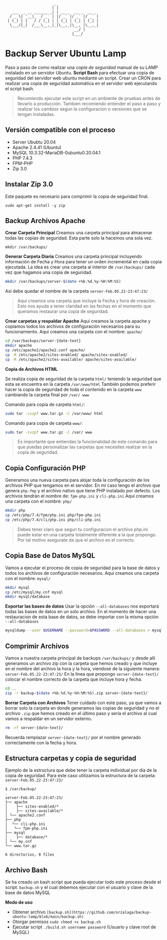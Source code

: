```
                      _                   
                     | |                  
   ___  _ __ ______ _| | __ _  __ _  __ _ 
  / _ \| '__|_  / _` | |/ _` |/ _` |/ _` |
 | (_) | |   / / (_| | | (_| | (_| | (_| |
  \___/|_|  /___\__,_|_|\__,_|\__, |\__,_|
                               __/ |      
                              |___/       
```

# Backup Server Ubuntu Lamp
Paso a paso de como realizar una *copia de seguridad* manual de su LAMP instalado en un servidor Ubuntu.
**Script Bash** para efectuar una copia de seguridad del servidor web ubuntu mediante un script.
Crear un CRON para realizar una copia de seguridad automática en el servidor web ejecutando el script bash.

> Recomiendo ejecutar este script en un ambiente de pruebas antes de llevarlo a producción. Tambien recomiendo entender el paso a paso y realizar los cambios segun la configuracion o versiones que se tengan instaladas.

## Versión compatible con el proceso
- Server Ububtu 20.04
- Apache 2.4.41 (Ubuntu)
- MySQL 10.3.32-MariaDB-0ubuntu0.20.04.1
- PHP 7.4.3
- FPM-PHP
- Zip 3.0

## Instalar Zip 3.0
Este paquete es necesario para comprimir la copia de seguridad final.
```
sudo apt-get install -y zip
```

## Backup Archivos Apache

**Crear Carpeta Principal** 
Creamos una carpeta principal para almacenar todas las copias de seguridad. Esta parte solo la hacemos una sola vez. 
```
mkdir /var/backups/
```

**Generar Carpeta Diaria**
Creamos una carpeta principal incluyendo información de Fecha y Hora para tener un orden incremental en cada copia ejecutada. La idea es crear una carpeta al interior de ``/var/backups/`` cada vez que hagamos una copia de seguridad.

```bash
mkdir /var/backups/server-$(date +%b.%d.%y-%H:%M:%S)
```
Así debe quedar el nombre de la carpeta ``server-Feb.05.22-23:47:23/``
> Aqui creamos una carpeta que incluye la Fecha y hora de creación. Esto nos ayuda a tener claridad en las fechas en el momento que queramos restaurar una copia de seguridad. 


**Crear carpetas y respaldar Apache** 
Aquí creamos la carpeta apache y copiamos todos los archivos de configuración necesarios para su funcionamiento. Aqui creamos una carpeta con el nombre: ``apache/``
```bash 
cd /var/backups/server-{date-text}
mkdir apache
cp /etc/apache2/apache2.conf apache/
cp -R /etc/apache2/sites-enabled/ apache/sites-enabled/
cp -R /etc/apache2/sites-available/ apache/sites-available/
```


 **Copia de Archivos HTML** 
 
 Se realiza copia de seguridad de la carpeta ``html/`` teniendo la seguridad que esta se encuentra en la carpeta ```/var/www/html```  También podemos preferir hacer la copia de seguridad de toda el contenido en la carpeta ```www``` cambiando la carpeta final por ```/var/ www```
 
Comando para copia de carpeta ``html/``:
 ```bash 
 sudo tar -cvzpf www.tar.gz -C /var/www/ html
 ```
 
Comando para copia de carpeta ``www/``:
 ```bash 
 sudo tar -cvzpf www.tar.gz -C /var/ www
 ```

> Es importante que entiendas la funcionalidad de este comando para que puedas personalizar las carpetas que necesites realizar en la copia de seguridad. 


## Copia Configuración PHP
Generamos una nueva carpeta para alojar toda la configuración de los archivos PHP que tengamos en el servidor. En mi caso tengo el archivo que genera ```php-fmp``` y el archivo nativo que tiene PHP instalado por defecto. Los archivos tendrán el nombre de:  ``fpm-php.ini`` y ```cli-php.ini```
Aquí creamos una carpeta con el nombre: ``php/``

```bash 
mkdir php
cp /etc/php/7.4/fpm/php.ini php/fpm-php.ini
cp /etc/php/7.4/cli/php.ini php/cli-php.ini
```

> Debes tener claro que segun tu configuracion el archivo *php.ini* puede estar en una carpeta totalmente diferente a la que propongo. Por tal motivo asegurate de que el archivo es el correcto.


## Copia Base de Datos MySQL
Vamos a ejecutar el proceso de copia de seguridad para la base de datos y todos los archivos de configuración necesarios. Aqui creamos una carpeta con el nombre: ``mysql/``

```bash
mkdir mysql
cp /etc/mysql/my.cnf mysql
mkdir mysql/database
```


**Exportar las bases de datos**
Usar la opción ``--all-databases`` nos exportará todas las bases de datos en un solo archivo. En el momento de hacer una restauracion de esta base de datos, se debe importar con la misma opción ``--all-databases``

```bash
mysqldump --user $USERNAME --password=$PASSWORD --all-databases > mysql/databases/_all.sql
```


## Comprimir Archivos

Vamos a nuestra carpeta principal de backups ``/var/backups/`` y desde alli generamos un archivo zip con la carpeta que hemos creado y que incluye en el nombre del archivo la hora y la hora, viendose de la siguiente manera: ``server-Feb.05.22-23:47:23/`` En la línea que propongo ``server-{date-text}/`` colocar el nombre correcto de la carpeta que incluye hora y fecha.  
```bash
cd ..
zip -r backup-$(date +%b.%d.%y-%H:%M:%S).zip server-{date-text}/
```


**Borrar Carpeta con Archivos**
Tener cuidado con este paso, ya que vamos a borrar solo la carpeta en donde generamos las copias de seguridad y no el archivo ```.zip``` que hemos creado en el último paso y sería el archivo al cual vamos a respaldar en un servidor externo. 

```bash
rm -rf server-{date-text}/
```
Recuerda remplazar ``server-{date-text}/`` por el nombre generado correctamente con la fecha y hora. 

## Estructura carpetas y copia de seguridad
Ejemplo de la estructura que debe tener la carpeta individual por dia de la copia de seguridad. Para este caso utilizamos la estructura de la carpeta: ``server-Feb.05.22-23:47:23/``
```
$ /var/backup/
.
server-Feb.05.22-23:47:23/
├── apache
│	 ├── sites-enabled/*
│	 ├── sites-available/*
│ └── apache2.conf
├── php
│  └── cli-php.ini
│	└── fpm-php.ini
├── mysql
│	 ├── database/*
│ └── my.cnf
└── www.tar.gz

6 directorios, 8 files
```

## Archivo Bash 
Se ha creado un bash script que pueda ejecutar todo este proceso desde el script: ``backup.sh`` y el cual debemos ejecutar con el usuario y clave de la base de datos MySQL

**Modo de uso**
 -  Obtener archivo  `[backup.sh](https://github.com/orzalaga/backup-ubuntu-lamp/blob/main/backup.sh)`
 -  Otorgar permisos `sudo chmod +x backup.sh`
 -  Ejecutar script  ``./build.sh username password`` (Usuario y clave root de MySQL)
